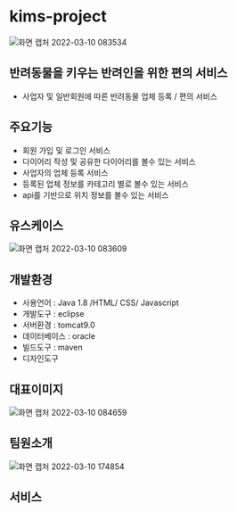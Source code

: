# kims-project
![화면 캡처 2022-03-10 083534](https://user-images.githubusercontent.com/99226165/157620976-68c2568d-e7a0-443d-9fe3-084fb57eda10.jpg)
## 반려동물을 키우는 반려인을 위한 편의 서비스
- 사업자 및 일반회원에 따른 반려동물 업체 등록 / 편의 서비스

## 주요기능
- 회원 가입 및 로그인 서비스
- 다이어리 작성 및 공유한 다이어리를 볼수 있는 서비스
- 사업자의 업체 등록 서비스
- 등록된 업체 정보를 카테고리 별로 볼수 있는 서비스
- api를 기반으로 위치 정보를 볼수 있는 서비스

## 유스케이스
![화면 캡처 2022-03-10 083609](https://user-images.githubusercontent.com/99226165/157620773-8996aef7-70f7-4c9a-a6d1-1618e9041fe1.jpg) 

## 개발환경
- 사용언어 : Java 1.8 /HTML/ CSS/ Javascript
- 개발도구 : eclipse
- 서버환경 : tomcat9.0
- 데이터베이스 : oracle
- 빌드도구 : maven
- 디자인도구

## 대표이미지
![화면 캡처 2022-03-10 084659](https://user-images.githubusercontent.com/99226165/157620376-74e3cce3-cf8a-4055-999c-2c789450b20a.jpg)

## 팀원소개
![화면 캡처 2022-03-10 174854](https://user-images.githubusercontent.com/99226165/157625392-9172192d-8443-40e8-98aa-592d44c5c39c.jpg)
## 서비스 
